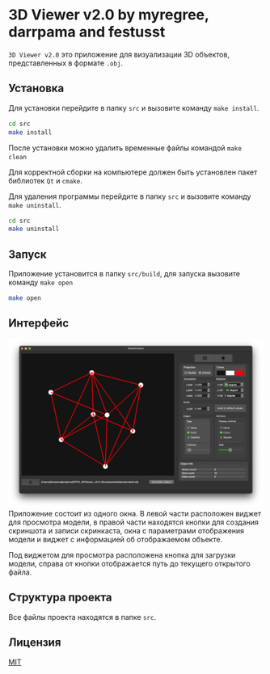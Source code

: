 # 3D Viewer v2.0 by myregree, darrpama and festusst

`3D Viewer v2.0` это приложение для визуализации 3D объектов, представленных в формате `.obj`.

## Установка
Для установки перейдите в папку `src` и вызовите команду `make install`.

```bash
cd src
make install
```

После установки можно удалить временные файлы командой `make clean`

Для корректной сборки на компьютере должен быть установлен пакет библиотек `Qt` и `cmake`.

Для удаления программы перейдите в папку `src` и вызовите команду `make uninstall`.

```bash
cd src
make uninstall
```

## Запуск
Приложение установится в папку `src/build`, для запуска вызовите команду `make open`

```bash
make open
```

## Интерфейс
![Interface](assets/screenshots/Interface.png "Скриншот интерфейса")
Приложение состоит из одного окна. В левой части расположен виджет для просмотра модели, в правой части находятся кнопки для создания скриншота и записи скринкаста, окна с параметрами отображения модели и виджет с информацией об отображаемом объекте.

Под виджетом для просмотра расположена кнопка для загрузки модели, справа от кнопки отображается путь до текущего открытого файла.

## Структура проекта

Все файлы проекта находятся в папке `src`.

## Лицензия

[MIT](https://choosealicense.com/licenses/mit/)
